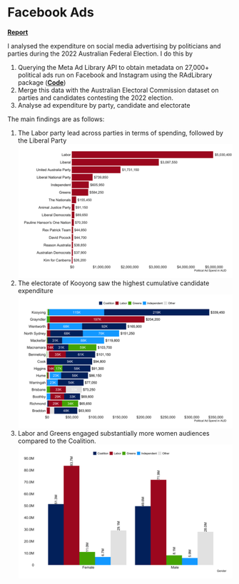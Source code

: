 # Facebook Ads

**[Report](https://australiainstitute.org.au/report/political-advertising-on-social-media-platforms-during-the-2022-federal-election/)**

I analysed the expenditure on social media advertising by politicians and parties during the 2022 Australian Federal Election. I do this by 
  1. Querying the Meta Ad Library API to obtain metadata on 27,000+ political ads run on Facebook and Instagram using the RAdLibrary package (**[Code](fb_api.R)**)
  2. Merge this data with the Australian Electoral Commission dataset on parties and candidates contesting the 2022 election. 
  3. Analyse ad expenditure by party, candidate and electorate
  
The main findings are as follows:
  1. The Labor party lead across parties in terms of spending, followed by the Liberal Party
  ![alt_text](party_spend.png)
  2. The electorate of Kooyong saw the highest cumulative candidate expenditure 
  ![alt_text](division_spend.png)
  3. Labor and Greens engaged substantially more women audiences compared to the Coalition. 
  ![alt_text](gender_impressions.png)
